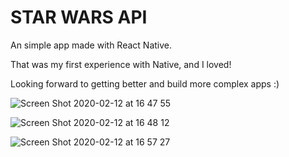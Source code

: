 # STAR WARS API 

An simple app made with React Native. 

That was my first experience with Native, and I loved! 

Looking forward to getting better and build more complex apps :)

![Screen Shot 2020-02-12 at 16 47 55](https://user-images.githubusercontent.com/54912285/74667070-6d069380-5181-11ea-8b9b-8c1ed95e9480.png)

![Screen Shot 2020-02-12 at 16 48 12](https://user-images.githubusercontent.com/54912285/74667074-70018400-5181-11ea-971f-dc52c71e4834.png)

![Screen Shot 2020-02-12 at 16 57 27](https://user-images.githubusercontent.com/54912285/74667077-709a1a80-5181-11ea-9099-f1f735230b80.png)
